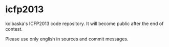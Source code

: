 icfp2013
========

kolbaska's ICFP2013 code repository. It will become public after the end of contest.

Please use only english in sources and commit messages.

